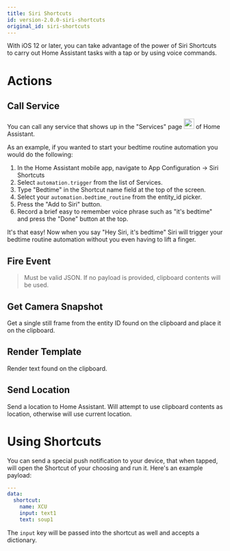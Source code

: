 ```yaml
---
title: Siri Shortcuts
id: version-2.0.0-siri-shortcuts
original_id: siri-shortcuts
---
```


With iOS 12 or later, you can take advantage of the power of Siri Shortcuts to carry out Home Assistant tasks with a tap or by using voice commands.

# Actions

## Call Service
You can call any service that shows up in the "Services" page <img src="https://www.home-assistant.io/images/screenshots/developer-tool-services-icon.png" width="24" height="24"> of Home Assistant. 

As an example, if you wanted to start your bedtime routine automation you would do the following:

1. In the Home Assistant mobile app, navigate to App Configuration -> Siri Shortcuts
2. Select `automation.trigger` from the list of Services.
3. Type "Bedtime" in the Shortcut name field at the top of the screen.
4. Select your `automation.bedtime_routine` from the entity_id picker.
5. Press the "Add to Siri" button.
6. Record a brief easy to remember voice phrase such as "it's bedtime" and press the "Done" button at the top.

It's that easy! Now when you say "Hey Siri, it's bedtime" Siri will trigger your bedtime routine automation without you even having to lift a finger.


## Fire Event

> Must be valid JSON. If no payload is provided, clipboard contents will be used.

## Get Camera Snapshot
Get a single still frame from the entity ID found on the clipboard and place it on the clipboard.

## Render Template
Render text found on the clipboard.

## Send Location
Send a location to Home Assistant. Will attempt to use clipboard contents as location, otherwise will use current location.

# Using Shortcuts

You can send a special push notification to your device, that when tapped, will open the Shortcut of your choosing and run it. Here's an example payload:

```yaml
---
data:
  shortcut:
    name: XCU
    input: text1
    text: soup1
```

The `input` key will be passed into the shortcut as well and accepts a dictionary.
